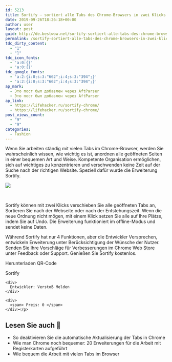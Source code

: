 ```yaml
---
id: 5213
title: Sortify — sortiert alle Tabs des Chrome-Browsers in zwei Klicks
date: 2019-09-26T18:26:18+00:00
author: user
layout: post
guid: http://de.bestwow.net/sortify-sortiert-alle-tabs-des-chrome-browsers-in-zwei-klicks/
permalink: /sortify-sortiert-alle-tabs-des-chrome-browsers-in-zwei-klicks/
tdc_dirty_content:
  - "1"
  - "1"
tdc_icon_fonts:
  - 'a:0:{}'
  - 'a:0:{}'
tdc_google_fonts:
  - 'a:2:{i:0;s:3:"662";i:4;s:3:"394";}'
  - 'a:2:{i:0;s:3:"662";i:4;s:3:"394";}'
ap_mark:
  - Это пост был добавлен через AftParser
  - Это пост был добавлен через AftParser
ap_link:
  - https://lifehacker.ru/sortify-chrome/
  - https://lifehacker.ru/sortify-chrome/
post_views_count:
  - "9"
  - "9"
categories:
  - Fashion
---
```

Wenn Sie arbeiten ständig mit vielen Tabs im Chrome-Browser, werden Sie wahrscheinlich wissen, wie wichtig es ist, anordnen alle geöffneten Seiten in einer bequemen Art und Weise. Kompetente Organisation ermöglichen, sich auf wichtiges zu konzentrieren und verschwenden keine Zeit auf der Suche nach der richtigen Website. Speziell dafür wurde die Erweiterung Sortify.

![](http://de.bestwow.net/wp-content/uploads/2019/09/sortify-sortirovka-vseh-vkladok-brauzera-chrome-v-dva-klika-1.jpg) 

 

Sortify können mit zwei Klicks verschieben Sie alle geöffneten Tabs an, Sortieren Sie nach der Webseite oder nach der Entstehungszeit. Wenn die neue Ordnung nicht mögen, mit einem Klick setzen Sie alle auf Ihre Plätze, indem Sie auf Undo. Die Erweiterung funktioniert im offline-Modus und sendet keine Daten.

Während Sortify hat nur 4 Funktionen, aber die Entwickler Versprechen, entwickeln Erweiterung unter Berücksichtigung der Wünsche der Nutzer. Senden Sie Ihre Vorschläge für Verbesserungen im Chrome Web Store unter Feedback oder Support. Genießen Sie Sortify kostenlos.

<div>
  <div>
  </div>
  
  <div>
  </div>
  
  <div>
    <div>
      Herunterladen <span>QR-Code </span>
    </div></p>
  </div>
  
  <div>
    <div>
      Sortify
    </div>
    
    <div>
      Entwickler: Verstoß Melden
    </div>
    
    <div>
      <span> Preis: 0 </span>
    </div></p>
  </div></p>
</div>

<div>
  <h2 class="read-also__title">
    <span>Lesen Sie auch</span> <span>🧐 </span>
  </h2>
  
  <ul class="read-also__list">
    <li>
      So deaktivieren Sie die automatische Aktualisierung der Tabs in Chrome
    </li>
    <li>
      Wie man Chrome noch bequemer: 20 Erweiterungen für die Arbeit mit Registerkarten aufgeführt
    </li>
    <li>
      Wie bequem die Arbeit mit vielen Tabs im Browser
    </li>
  </ul>
</div>